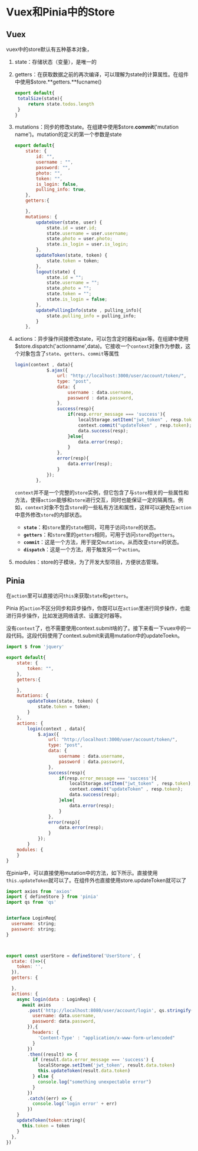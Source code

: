 # Vuex和Pinia中的Store

## Vuex

vuex中的store默认有五种基本对象，

1. state：存储状态（变量），是唯一的

2. getters：在获取数据之前的再次编译，可以理解为state的计算属性。在组件中使用$store.**getters.**fucname()

   ```js
   export default{
   	totalSize(state){
   		return state.todos.length
   	}
   }
   ```

   

3. mutations：同步的修改state。在组建中使用$store.**commit**('mutation name')。mutation的定义的第一个参数是state

   ```js
   export default{
       state: {
           id: "",
           username : "",
           password: "",
           photo: "",
           token: "",
           is_login: false,
           pulling_info: true,
       },
       getters:{
   
       },
       mutations: {
           updateUser(state, user) {
               state.id = user.id;
               state.username = user.username;
               state.photo = user.photo;
               state.is_login = user.is_login;
           },
           updateToken(state, token) {
               state.token = token;
           },
           logout(state) {
               state.id = "";
               state.username = "";
               state.photo = "";
               state.token = "";
               state.is_login = false;
           },
           updatePullingInfo(state , pulling_info){
               state.pulling_info = pulling_info;
           }
       },
   ```

   

4. actions：异步操作间接修改state，可以包含定时器和ajax等。在组建中使用$store.dispatch('actionname',data)。它接收一个`context`对象作为参数，这个对象包含了`state`、`getters`、`commit`等属性

   ```js
   login(context , data){
               $.ajax({
                   url: "http://localhost:3000/user/account/token/",
                   type: "post",
                   data: {
                       username : data.username,
                       password : data.password,
                   },
                   success(resp){
                       if(resp.error_message === 'success'){
                           localStorage.setItem("jwt_token" , resp.token);
                           context.commit("updateToken" , resp.token);
                           data.success(resp);
                       }else{
                           data.error(resp);
                       }
                   },
                   error(resp){
                       data.error(resp);
                   }
               });
           },
   ```

   `context`并不是一个完整的`store`实例，但它包含了与`store`相关的一些属性和方法，使得`action`能够和`store`进行交互，同时也能保证一定的隔离性。例如，`context`对象不包含`store`的一些私有方法和属性，这样可以避免在`action`中意外修改`store`的内部状态。

   - **`state`**：和`store`里的`state`相同，可用于访问`store`的状态。
   - **`getters`**：和`store`里的`getters`相同，可用于访问`store`的`getters`。
   - **`commit`**：这是一个方法，用于提交`mutation`，从而改变`store`的状态。
   - **`dispatch`**：这是一个方法，用于触发另一个`action`。

5. modules：store的子模块，为了开发大型项目，方便状态管理。

## Pinia

在`action`里可以直接访问`this`来获取`state`和`getters`。

Pinia 的`action`不区分同步和异步操作，你既可以在`action`里进行同步操作，也能进行异步操作，比如发送网络请求、设置定时器等。

没有`context`了，也不需要使用context.submit啥的了。接下来看一下vuex中的一段代码。这段代码使用了context.submit来调用mutation中的updateToekn。

```js
import $ from 'jquery'

export default{
    state: {
        token: "",
    },
    getters:{

    },
    mutations: {
        updateToken(state, token) {
            state.token = token;
        }
    },
    actions: {
        login(context , data){
            $.ajax({
                url: "http://localhost:3000/user/account/token/",
                type: "post",
                data: {
                    username : data.username,
                    password : data.password,
                },
                success(resp){
                    if(resp.error_message === 'success'){
                        localStorage.setItem("jwt_token" , resp.token);
                        context.commit("updateToken" , resp.token);
                        data.success(resp);
                    }else{
                        data.error(resp);
                    }
                },
                error(resp){
                    data.error(resp);
                }
            });
        }
    modules: {
    }
}

```

在pinia中，可以直接使用mutation中的方法，如下所示。直接使用`this.updateToken`就可以了。在组件外也直接使用store.updateToken就可以了

```js
import axios from 'axios'
import { defineStore } from 'pinia'
import qs from 'qs'


interface LoginReq{
  username: string;
  password: string;
}



export const userStore = defineStore('UserStore', {
  state: ()=>({
    token: '',
  }),
  getters: {

  },
  actions: {
    async login(data : LoginReq) {
      await axios
        .post('http://localhost:8080/user/account/login', qs.stringify({
          username: data.username,
          password: data.password,
        }),{
          headers: {
            'Content-Type' : "application/x-www-form-urlencoded"
          }
        })
        .then((result) => {
          if (result.data.error_message === 'success') {
            localStorage.setItem('jwt_token', result.data.token)
            this.updateToken(result.data.token)
          } else {
            console.log("something unexpectable error")
          }
        })
        .catch((err) => {
          console.log('login error' + err)
        })
    }
    updateToken(token:string){
      this.token = token
    }
  },
})

```